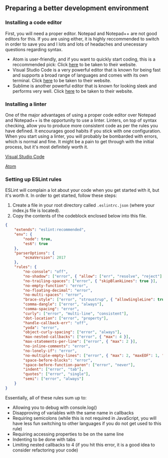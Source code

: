 ## Preparing a better development environment

### Installing a code editor

First, you will need a proper editor. Notepad and Notepad++ are not good editors for this. If you are using either, it is highly reccommended to switch in order to save you and I lots and lots of headaches and unecessary questions regarding syntax.

* Atom is user-friendly, and if you want to quickly start coding, this is a reccommended pick: Click [here](https://atom.io/) to be taken to their website.
* Visual Studio Code is a very powerful editor that is known for being fast and supports a broad range of languages and comes with its own terminal. Click [here](https://code.visualstudio.com/) to be taken to their website.
* Sublime is another powerful editor that is known for looking sleek and performs very well. Click [here](https://www.sublimetext.com/) to be taken to their website.

### Installing a linter

One of the major advantages of using a proper code editor over Notepad and Notepad++ is the opportunity to use a linter. Linters, on top of syntax checking, allow you to produce more consistent code as per the rules you have defined. It encourages good habits if you stick with one configuration. When you start using a linter, you will probably be bombarded with errors, which is normal and fine. It might be a pain to get through with the initial process, but it's most definitely worth it.

[Visual Studio Code](https://marketplace.visualstudio.com/items?itemName=dbaeumer.vscode-eslint)

[Atom](https://atom.io/packages/eslint)

### Setting up ESLint rules

ESLint will complain a lot about your code when you get started with it, but it's worth it. In order to get started, follow these steps:
1. Create a file in your root directory called `.eslintrc.json` (where your index.js file is located).
2. Copy the contents of the codeblock enclosed below into this file.

```json
{
	"extends": "eslint:recommended",
	"env": {
		"node": true,
		"es6": true
	},
	"parserOptions": {
		"ecmaVersion": 2017
	},
	"rules": {
		"no-console": "off",
		"no-shadow": ["error", { "allow": ["err", "resolve", "reject"] }],
		"no-trailing-spaces": ["error", { "skipBlankLines": true }],
		"no-empty-function": "error",
		"no-floating-decimal": "error",
		"no-multi-spaces": "error",
		"brace-style": ["error", "stroustrup", { "allowSingleLine": true }],
		"comma-dangle": ["error", "always"],
		"comma-spacing": "error",
		"curly": ["error", "multi-line", "consistent"],
		"dot-location": ["error", "property"],
		"handle-callback-err": "off",
		"yoda": "error",
		"object-curly-spacing": ["error", "always"],
		"max-nested-callbacks": ["error", { "max": 4 }],
		"max-statements-per-line": ["error", { "max": 2 }],
		"no-inline-comments": "error",
		"no-lonely-if": "error",
		"no-multiple-empty-lines": ["error", { "max": 2, "maxEOF": 1, "maxBOF": 0 }],
		"space-before-blocks": "error",
		"space-before-function-paren": ["error", "never"],
		"indent": ["error", "tab"],
		"quotes": ["error", "single"],
		"semi": ["error", "always"]
	}
}
```

Essentially, all of these rules sum up to:
* Allowing you to debug with console.log()
* Disapproving of variables with the same name in callbacks
* Requiring semicolons (while this is not required in JavaScript, you will have less fun switching to other languages if you do not get used to this rule)
* Requiring accessing properties to be on the same line
* Indenting to be done with tabs
* Limiting nested callbacks to 4 (if you hit this error, it is a good idea to consider refactoring your code)
